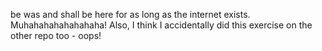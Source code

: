 be was and shall be here for as long as the internet exists. Muhahahahahahahaha! Also, I think I accidentally did this exercise on the other repo too - oops!

